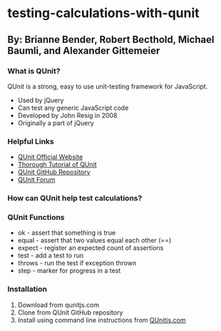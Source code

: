 # testing-calculations-with-qunit

## By: Brianne Bender, Robert Becthold, Michael Baumli, and Alexander Gittemeier

### What is QUnit?
QUnit is a strong, easy to use unit-testing framework for JavaScript.
- Used by jQuery
- Can test any generic JavaScript code
- Developed by John Resig in 2008
- Originally a part of jQuery


### Helpful Links
- [QUnit Official Website](https://qunitjs.com/ "QUnit Homepage")
- [Thorough Tutorial of QUnit](https://www.tutorialspoint.com/qunit/qunit_overview.htm "QUnit Tutorial")
- [QUnit GitHub Repository](https://github.com/qunitjs/qunit "QUnit GitHub")
- [QUnit Forum](https://forum.jquery.com/qunit-and-testing "Forum")

### How can QUnit help test calculations?

### QUnit Functions
- ok - assert that something is true
- equal - assert that two values equal each other (==)
- expect - register an expected count of assertions
- test - add a test to run
- throws - run the test if exception thrown
- step - marker for progress in a test


### Installation
1. Download from qunitjs.com
1. Clone from QUnit GitHub repository
1. Install using command line instructions from [QUnitjs.com](https://qunitjs.com/ "QUnit Homepage")

